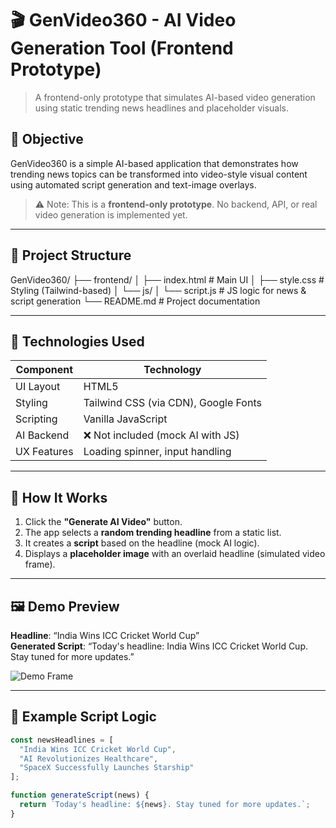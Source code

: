 # 🎬 GenVideo360 - AI Video Generation Tool (Frontend Prototype)

> A frontend-only prototype that simulates AI-based video generation using static trending news headlines and placeholder visuals.

## 📌 Objective

GenVideo360 is a simple AI-based application that demonstrates how trending news topics can be transformed into video-style visual content using automated script generation and text-image overlays.

> ⚠️ Note: This is a **frontend-only prototype**. No backend, API, or real video generation is implemented yet.

---

## 📁 Project Structure

GenVideo360/
├── frontend/
│ ├── index.html # Main UI
│ ├── style.css # Styling (Tailwind-based)
│ └── js/
│ └── script.js # JS logic for news & script generation
└── README.md # Project documentation


---

## 🔧 Technologies Used

| Component        | Technology                            |
|------------------|----------------------------------------|
| UI Layout        | HTML5                                 |
| Styling          | Tailwind CSS (via CDN), Google Fonts  |
| Scripting        | Vanilla JavaScript                    |
| AI Backend       | ❌ Not included (mock AI with JS)     |
| UX Features      | Loading spinner, input handling       |

---

## 🚀 How It Works

1. Click the **"Generate AI Video"** button.
2. The app selects a **random trending headline** from a static list.
3. It creates a **script** based on the headline (mock AI logic).
4. Displays a **placeholder image** with an overlaid headline (simulated video frame).

---

## 🖼️ Demo Preview

**Headline**: “India Wins ICC Cricket World Cup”  
**Generated Script**: “Today's headline: India Wins ICC Cricket World Cup. Stay tuned for more updates.”

![Demo Frame](https://via.placeholder.com/600x300?text=Sample+Video+Frame)

---

## 📜 Example Script Logic

```javascript
const newsHeadlines = [
  "India Wins ICC Cricket World Cup",
  "AI Revolutionizes Healthcare",
  "SpaceX Successfully Launches Starship"
];

function generateScript(news) {
  return `Today's headline: ${news}. Stay tuned for more updates.`;
}
